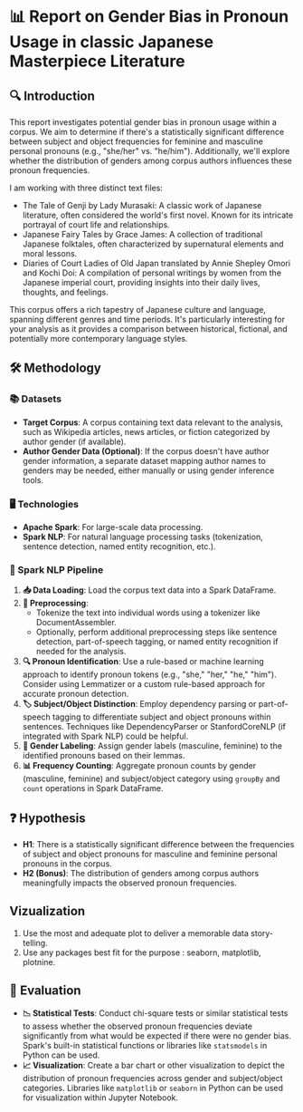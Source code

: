 # 📊 Report on Gender Bias in Pronoun Usage in classic Japanese Masterpiece Literature


## 🔍 Introduction

This report investigates potential gender bias in pronoun usage within a corpus. We aim to determine if there's a statistically significant difference between subject and object frequencies for feminine and masculine personal pronouns (e.g., "she/her" vs. "he/him"). Additionally, we'll explore whether the distribution of genders among corpus authors influences these pronoun frequencies.

I am working with three distinct text files:

- The Tale of Genji by Lady Murasaki: A classic work of Japanese literature, often considered the world's first novel. Known for its intricate portrayal of court life and relationships.
- Japanese Fairy Tales by Grace James: A collection of traditional Japanese folktales, often characterized by supernatural elements and moral lessons.
- Diaries of Court Ladies of Old Japan translated by Annie Shepley Omori and Kochi Doi: A compilation of personal writings by women from the Japanese imperial court, providing insights into their daily lives, thoughts, and feelings.

This corpus offers a rich tapestry of Japanese culture and language, spanning different genres and time periods. It's particularly interesting for your analysis as it provides a comparison between historical, fictional, and potentially more contemporary language styles.
## 🛠️ Methodology

### 📚 Datasets

- **Target Corpus**: A corpus containing text data relevant to the analysis, such as Wikipedia articles, news articles, or fiction categorized by author gender (if available).
- **Author Gender Data (Optional)**: If the corpus doesn't have author gender information, a separate dataset mapping author names to genders may be needed, either manually or using gender inference tools.

### 🖥️ Technologies

- **Apache Spark**: For large-scale data processing.
- **Spark NLP**: For natural language processing tasks (tokenization, sentence detection, named entity recognition, etc.).

### 🔄 Spark NLP Pipeline

1. **📥 Data Loading**: Load the corpus text data into a Spark DataFrame.
2. **📝 Preprocessing**:
   - Tokenize the text into individual words using a tokenizer like DocumentAssembler.
   - Optionally, perform additional preprocessing steps like sentence detection, part-of-speech tagging, or named entity recognition if needed for the analysis.
3. **🔍 Pronoun Identification**: Use a rule-based or machine learning approach to identify pronoun tokens (e.g., "she," "her," "he," "him"). Consider using Lemmatizer or a custom rule-based approach for accurate pronoun detection.
4. **🏷️ Subject/Object Distinction**: Employ dependency parsing or part-of-speech tagging to differentiate subject and object pronouns within sentences. Techniques like DependencyParser or StanfordCoreNLP (if integrated with Spark NLP) could be helpful.
5. **🧩 Gender Labeling**: Assign gender labels (masculine, feminine) to the identified pronouns based on their lemmas.
6. **📊 Frequency Counting**: Aggregate pronoun counts by gender (masculine, feminine) and subject/object category using `groupBy` and `count` operations in Spark DataFrame.

## ❓ Hypothesis

- **H1**: There is a statistically significant difference between the frequencies of subject and object pronouns for masculine and feminine personal pronouns in the corpus.
- **H2 (Bonus)**: The distribution of genders among corpus authors meaningfully impacts the observed pronoun frequencies.

## Vizualization
1. Use the most and adequate plot to deliver a memorable data story-telling.
2. Use any packages best fit for the purpose : seaborn, matplotlib, plotnine.

## 🧪 Evaluation

- **📉 Statistical Tests**: Conduct chi-square tests or similar statistical tests to assess whether the observed pronoun frequencies deviate significantly from what would be expected if there were no gender bias. Spark's built-in statistical functions or libraries like `statsmodels` in Python can be used.
- **📈 Visualization**: Create a bar chart or other visualization to depict the distribution of pronoun frequencies across gender and subject/object categories. Libraries like `matplotlib` or `seaborn` in Python can be used for visualization within Jupyter Notebook.

